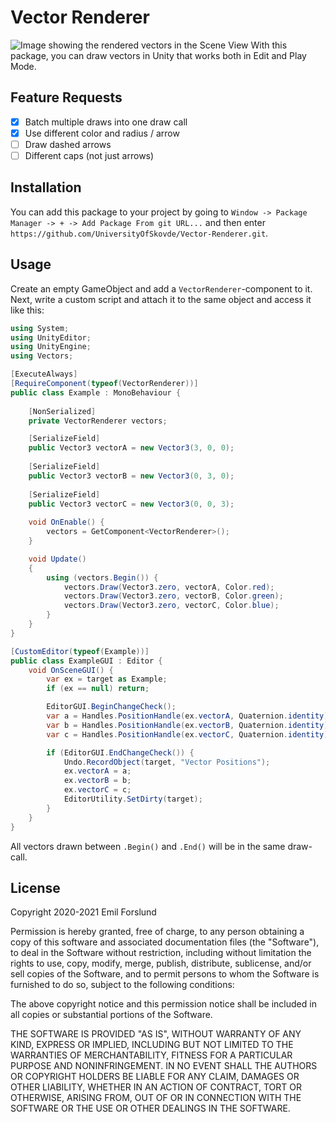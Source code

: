 # Vector Renderer
![Image showing the rendered vectors in the Scene View](https://media.githubusercontent.com/media/UniversityOfSkovde/Vector-Renderer/main/Docs~/vectors.jpg)
With this package, you can draw vectors in Unity that works both in Edit and 
Play Mode.

## Feature Requests
- [x] Batch multiple draws into one draw call
- [x] Use different color and radius / arrow
- [ ] Draw dashed arrows
- [ ] Different caps (not just arrows)

## Installation
You can add this package to your project by going to 
`Window -> Package Manager -> + -> Add Package From git URL...` 
and then enter `https://github.com/UniversityOfSkovde/Vector-Renderer.git`.

## Usage
Create an empty GameObject and add a `VectorRenderer`-component to it. 
Next, write a custom script and attach it to the same object and access 
it like this:

```csharp
using System;
using UnityEditor;
using UnityEngine;
using Vectors;

[ExecuteAlways]
[RequireComponent(typeof(VectorRenderer))]
public class Example : MonoBehaviour {
    
    [NonSerialized] 
    private VectorRenderer vectors;

    [SerializeField]
    public Vector3 vectorA = new Vector3(3, 0, 0);
    
    [SerializeField]
    public Vector3 vectorB = new Vector3(0, 3, 0);
    
    [SerializeField]
    public Vector3 vectorC = new Vector3(0, 0, 3);
    
    void OnEnable() {
        vectors = GetComponent<VectorRenderer>();
    }

    void Update()
    {
        using (vectors.Begin()) {
            vectors.Draw(Vector3.zero, vectorA, Color.red);
            vectors.Draw(Vector3.zero, vectorB, Color.green);
            vectors.Draw(Vector3.zero, vectorC, Color.blue);
        }
    }
}

[CustomEditor(typeof(Example))]
public class ExampleGUI : Editor {
    void OnSceneGUI() {
        var ex = target as Example;
        if (ex == null) return;

        EditorGUI.BeginChangeCheck();
        var a = Handles.PositionHandle(ex.vectorA, Quaternion.identity);
        var b = Handles.PositionHandle(ex.vectorB, Quaternion.identity);
        var c = Handles.PositionHandle(ex.vectorC, Quaternion.identity);

        if (EditorGUI.EndChangeCheck()) {
            Undo.RecordObject(target, "Vector Positions");
            ex.vectorA = a;
            ex.vectorB = b;
            ex.vectorC = c;
            EditorUtility.SetDirty(target);
        }
    }
}
```

All vectors drawn between `.Begin()` and `.End()` will be in the same draw-call.

## License
Copyright 2020-2021 Emil Forslund

Permission is hereby granted, free of charge, to any person obtaining a copy 
of this software and associated documentation files (the "Software"), to deal 
in the Software without restriction, including without limitation the rights 
to use, copy, modify, merge, publish, distribute, sublicense, and/or sell 
copies of the Software, and to permit persons to whom the Software is furnished 
to do so, subject to the following conditions:

The above copyright notice and this permission notice shall be included in all 
copies or substantial portions of the Software.

THE SOFTWARE IS PROVIDED "AS IS", WITHOUT WARRANTY OF ANY KIND, EXPRESS OR 
IMPLIED, INCLUDING BUT NOT LIMITED TO THE WARRANTIES OF MERCHANTABILITY, 
FITNESS FOR A PARTICULAR PURPOSE AND NONINFRINGEMENT. IN NO EVENT SHALL THE 
AUTHORS OR COPYRIGHT HOLDERS BE LIABLE FOR ANY CLAIM, DAMAGES OR OTHER 
LIABILITY, WHETHER IN AN ACTION OF CONTRACT, TORT OR OTHERWISE, ARISING 
FROM, OUT OF OR IN CONNECTION WITH THE SOFTWARE OR THE USE OR OTHER DEALINGS 
IN THE SOFTWARE.
